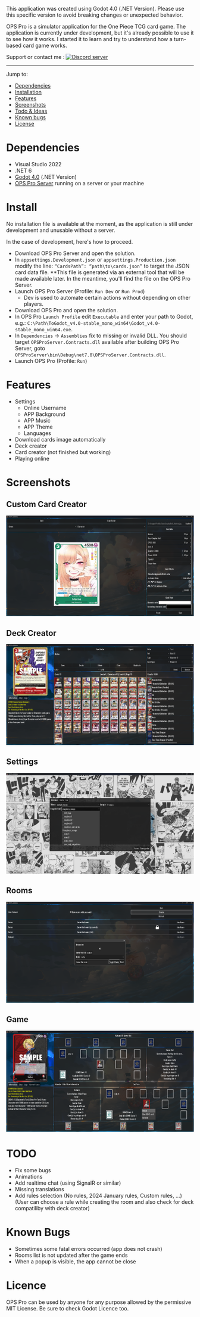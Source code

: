 This application was created using Godot 4.0 (.NET Version). Please use this specific version to avoid breaking changes or unexpected behavior.

OPS Pro is a simulator application for the One Piece TCG card game. The application is currently under development, but it's already possible to use it to see how it works.
I started it to learn and try to understand how a turn-based card game works.

Support or contact me :
<a href="https://discord.gg/2Cr6UdskdQ"><img src="https://discordapp.com/api/guilds/1237756823474536458/widget.png?style=banner2" alt="Discord server"></a>

---

Jump to:
* [Dependencies](#dependencies)
* [Installation](#install)
* [Features](#features)
* [Screenshots](#screenshots)
* [Todo & Ideas](#todo)
* [Known bugs](#known-bugs)
* [License](#license)

# <a name=“dependencies”></a>Dependencies
* Visual Studio 2022
* .NET 6
* [Godot 4.0](https://github.com/godotengine/godot-builds/releases/download/4.0-stable/Godot_v4.0-stable_mono_win64.zip) (.NET Version)
* [OPS Pro Server](https://github.com/Kakumi/OPS-PRO-Server) running on a server or your machine

# <a name=“install”></a>Install
No installation file is available at the moment, as the application is still under development and unusable without a server.

In the case of development, here's how to proceed.
* Download OPS Pro Server and open the solution.
* In `appsettings.Development.json` or `appsettings.Production.json` modify the line: `“CardsPath”: “path\to\cards.json”` to target the JSON card data file. **This file is generated via an external tool that will be made available later. In the meantime, you'll find the file on the OPS Pro Server.
* Launch OPS Pro Server (Profile: `Run Dev` or `Run Prod`)
	* Dev is used to automate certain actions without depending on other players.
* Download OPS Pro and open the solution.
* In OPS Pro `Launch Profile` edit `Executable` and enter your path to Godot, e.g.: `C:\Path\ToGodot_v4.0-stable_mono_win64\Godot_v4.0-stable_mono_win64.exe`.
* In `Dependencies` -> `Assemblies` fix to missing or invalid DLL. You should target `OPSProServer.Contracts.dll` available after building OPS Pro Server, goto `OPSProServer\bin\Debug\net7.0\OPSProServer.Contracts.dll`.
* Launch OPS Pro (Profile: `Run`)

# <a name=“features”></a>Features
* Settings
	* Online Username
	* APP Background
	* APP Music
	* APP Theme
	* Languages
* Download cards image automatically
* Deck creator
* Card creator (not finished but working)
* Playing online

# <a name=“screenshots”></a>Screenshots
## Custom Card Creator
![](images/card_creator.png?raw=true)

## Deck Creator
![](images/deck_generator.png?raw=true)

## Settings
![](images/settings.png?raw=true)

## Rooms
![](images/room_list.png?raw=true)

## Game
![](images/game.png?raw=true)

# <a name=“todo”></a>TODO
* Fix some bugs
* Animations
* Add realtime chat (using SignalR or similar)
* Missing translations
* Add rules selection (No rules, 2024 January rules, Custom rules, ...) (User can choose a rule while creating the room and also check for deck compatiliby with deck creator)

# <a name=“known-bugs”></a>Known Bugs
* Sometimes some fatal errors occurred (app does not crash)
* Rooms list is not updated after the game ends
* When a popup is visible, the app cannot be close

# <a name=“license”></a>Licence
OPS Pro can be used by anyone for any purpose allowed by the permissive MIT License. Be sure to check Godot Licence too.